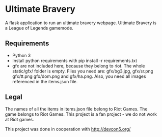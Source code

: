 # Ultimate Bravery
A flask application to run an ultimate bravery webpage.
Ultimate Bravery is a League of Legends gamemode.

## Requirements

* Python 3
* Install python requirements with pip install -r requirements.txt
* gfx are not included here, because they belong to riot. The whole static/gfx/ folder is empty. Files you need are: gfx/bg3.jpg, gfx/sr.png gfx/tt.png gfx/dom.png and gfx/ha.png. Also, you need all images referenced in the items.json file.

## Legal

The names of all the items in items.json file belong to Riot Games. The game belongs to Riot Games. This project is a fan project - we do not work at Riot games.

This project was done in cooperation with http://devcon5.org/
